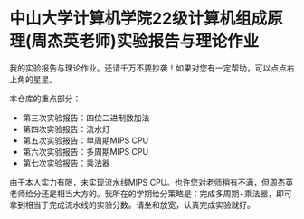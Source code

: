 # 中山大学计算机学院22级计算机组成原理(周杰英老师)实验报告与理论作业

我的实验报告与理论作业。还请千万不要抄袭！如果对您有一定帮助，可以点点右上角的星星。

本仓库的重点部分：

* 第三次实验报告：四位二进制数加法
* 第四次实验报告：流水灯
* 第五次实验报告：单周期MIPS CPU
* 第六次实验报告：多周期MIPS CPU
* 第七次实验报告：乘法器

由于本人实力有限，未实现流水线MIPS CPU。也许您对老师稍有不满，但周杰英老师给分还是相当大方的。我所在的学期给分策略是：完成多周期+乘法器，即可拿到相当于完成流水线的实验分数。请坐和放宽，认真完成实验就好。
